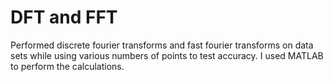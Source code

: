 # DFT and FFT

Performed discrete fourier transforms and fast fourier transforms on data sets while using various numbers of points to test accuracy.  I used MATLAB to perform the calculations.